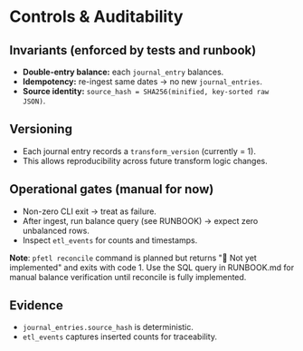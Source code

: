 # Controls & Auditability

## Invariants (enforced by tests and runbook)
- **Double-entry balance:** each `journal_entry` balances.
- **Idempotency:** re-ingest same dates → no new `journal_entries`.
- **Source identity:** `source_hash = SHA256(minified, key-sorted raw JSON)`.

## Versioning
- Each journal entry records a `transform_version` (currently = 1).
- This allows reproducibility across future transform logic changes.

## Operational gates (manual for now)
- Non-zero CLI exit → treat as failure.
- After ingest, run balance query (see RUNBOOK) → expect zero unbalanced rows.
- Inspect `etl_events` for counts and timestamps.

**Note**: `pfetl reconcile` command is planned but returns "🚧 Not yet implemented" and exits with code 1. Use the SQL query in RUNBOOK.md for manual balance verification until reconcile is fully implemented.

## Evidence
- `journal_entries.source_hash` is deterministic.
- `etl_events` captures inserted counts for traceability.